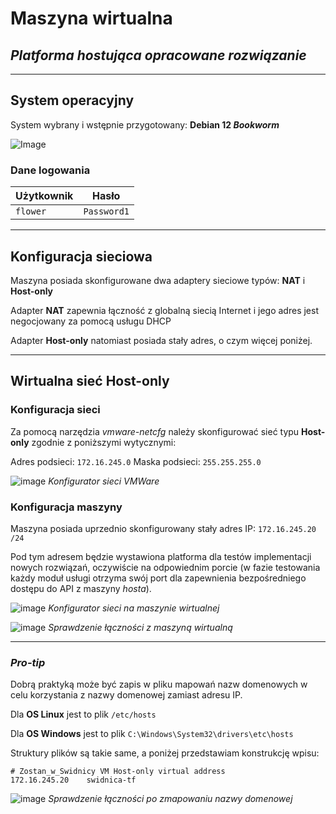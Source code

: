 # Maszyna wirtualna

## *Platforma hostująca opracowane rozwiązanie*

---

## System operacyjny

System wybrany i wstępnie przygotowany: **Debian 12 *Bookworm***

![Image](https://github.com/ITA-Flowers/Zostan_w_Swidnicy/assets/74451381/90982acf-9d5d-4ed7-be11-356f2f88a68b)

### Dane logowania

|Użytkownik|Hasło|
|---|---|
|`flower`|`Password1`|

---

## Konfiguracja sieciowa

Maszyna posiada skonfigurowane dwa adaptery sieciowe typów: **NAT** i **Host-only**

Adapter **NAT** zapewnia łączność z globalną siecią Internet i jego adres jest negocjowany za pomocą usługu DHCP

Adapter **Host-only** natomiast posiada stały adres, o czym więcej poniżej.

---

## Wirtualna sieć **Host-only**

### Konfiguracja sieci

Za pomocą narzędzia *vmware-netcfg* należy skonfigurować sieć typu **Host-only** zgodnie z poniższymi wytycznymi:

Adres podsieci: `172.16.245.0`
Maska podsieci: `255.255.255.0`

![image](https://github.com/ITA-Flowers/Zostan_w_Swidnicy/assets/74451381/94c35ce7-da6b-4144-a1b9-704107d55360)
*Konfigurator sieci VMWare*

### Konfiguracja maszyny

Maszyna posiada uprzednio skonfigurowany stały adres IP: `172.16.245.20 /24`

Pod tym adresem będzie wystawiona platforma dla testów implementacji nowych rozwiązań, oczywiście na odpowiednim porcie (w fazie testowania każdy moduł usługi otrzyma swój port dla zapewnienia bezpośredniego dostępu do API z maszyny *hosta*).

![image](https://github.com/ITA-Flowers/Zostan_w_Swidnicy/assets/74451381/428dbf01-6098-484a-830c-ab4e66f369b6)
*Konfigurator sieci na maszynie wirtualnej*

![image](https://github.com/ITA-Flowers/Zostan_w_Swidnicy/assets/74451381/45d8d9e9-bb23-4ed7-9fd3-6c4a18643b58)
*Sprawdzenie łączności z maszyną wirtualną*

---

### ***Pro-tip***

Dobrą praktyką może być zapis w pliku mapowań nazw domenowych w celu korzystania z nazwy domenowej zamiast adresu IP.

Dla **OS Linux** jest to plik `/etc/hosts`

Dla **OS Windows** jest to plik `C:\Windows\System32\drivers\etc\hosts`

Struktury plików są takie same, a poniżej przedstawiam konstrukcję wpisu:

``` text
# Zostan_w_Swidnicy VM Host-only virtual address
172.16.245.20    swidnica-tf
```

![image](https://github.com/ITA-Flowers/Zostan_w_Swidnicy/assets/74451381/22ba4ab2-bc8c-4157-bcd8-d3ee431442f3)
*Sprawdzenie łączności po zmapowaniu nazwy domenowej*
